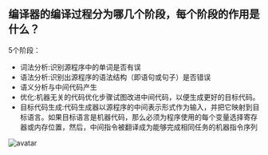 ## 编译器的编译过程分为哪几个阶段，每个阶段的作用是什么？

5个阶段：
-   词法分析:识别源程序中的单词是否有误
-   语法分析:识别出源程序的语法结构（即语句或句子）是否错误
-   语义分析与中间代码产生
-   优化:机器无关的代码优化步骤试图改进中间代码，以便生成更好的目标代码。
-   目标代码生成:代码生成器以源程序的中间表示形式作为输入，并把它映射到目标语言。如果目标语言是机器代码，那么必须为程序使用的每个变量选择寄存器或内存位置，然后，中间指令被翻译成为能够完成相同任务的机器指令序列

![avatar](https://img-blog.csdn.net/20150326173504251)
